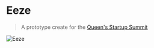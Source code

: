 # Eeze

> A prototype create for the [Queen's Startup Summit](http://startupqueens.org)

![Eeze](http://i.imgur.com/fmbCiMi.gif)
